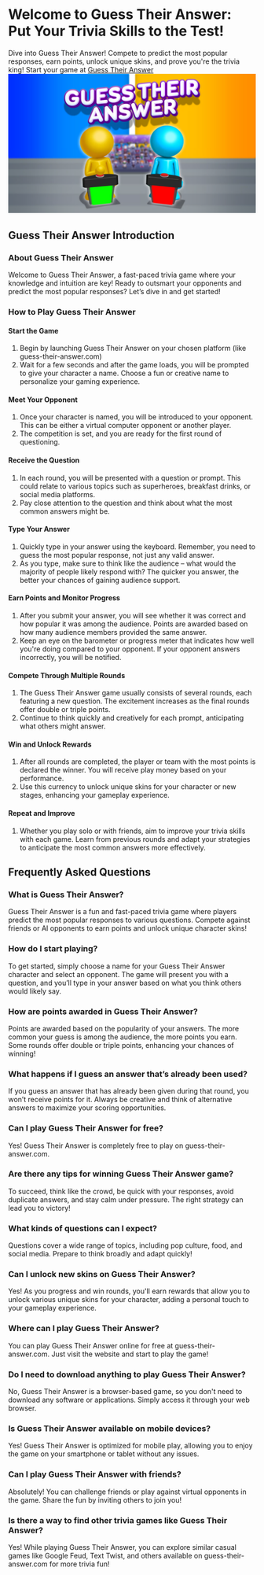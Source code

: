 # Welcome to Guess Their Answer: Put Your Trivia Skills to the Test!
Dive into Guess Their Answer! Compete to predict the most popular responses, earn points, unlock unique skins, and prove you're the trivia king! Start your game at [Guess Their Answer](https://guess-their-answer.com/)
![Guess Their Answer Cover](guess-their-answer_cover.webp)

## Guess Their Answer Introduction
### About Guess Their Answer
Welcome to Guess Their Answer, a fast-paced trivia game where your knowledge and intuition are key! Ready to outsmart your opponents and predict the most popular responses? Let’s dive in and get started!

### How to Play Guess Their Answer
#### Start the Game
1. Begin by launching Guess Their Answer on your chosen platform (like guess-their-answer.com)
1. Wait for a few seconds and after the game loads, you will be prompted to give your character a name. Choose a fun or creative name to personalize your gaming experience.
#### Meet Your Opponent
1. Once your character is named, you will be introduced to your opponent. This can be either a virtual computer opponent or another player.
1. The competition is set, and you are ready for the first round of questioning.
#### Receive the Question
1. In each round, you will be presented with a question or prompt. This could relate to various topics such as superheroes, breakfast drinks, or social media platforms.
1. Pay close attention to the question and think about what the most common answers might be.
#### Type Your Answer
1. Quickly type in your answer using the keyboard. Remember, you need to guess the most popular response, not just any valid answer.
1. As you type, make sure to think like the audience – what would the majority of people likely respond with? The quicker you answer, the better your chances of gaining audience support.
#### Earn Points and Monitor Progress
1. After you submit your answer, you will see whether it was correct and how popular it was among the audience. Points are awarded based on how many audience members provided the same answer.
1. Keep an eye on the barometer or progress meter that indicates how well you're doing compared to your opponent. If your opponent answers incorrectly, you will be notified.
#### Compete Through Multiple Rounds
1. The Guess Their Answer game usually consists of several rounds, each featuring a new question. The excitement increases as the final rounds offer double or triple points.
1. Continue to think quickly and creatively for each prompt, anticipating what others might answer.
#### Win and Unlock Rewards
1. After all rounds are completed, the player or team with the most points is declared the winner. You will receive play money based on your performance.
1. Use this currency to unlock unique skins for your character or new stages, enhancing your gameplay experience.
#### Repeat and Improve
1. Whether you play solo or with friends, aim to improve your trivia skills with each game. Learn from previous rounds and adapt your strategies to anticipate the most common answers more effectively.
## Frequently Asked Questions
### What is Guess Their Answer?
Guess Their Answer is a fun and fast-paced trivia game where players predict the most popular responses to various questions. Compete against friends or AI opponents to earn points and unlock unique character skins!
### How do I start playing?
To get started, simply choose a name for your Guess Their Answer character and select an opponent. The game will present you with a question, and you’ll type in your answer based on what you think others would likely say.
### How are points awarded in Guess Their Answer?
Points are awarded based on the popularity of your answers. The more common your guess is among the audience, the more points you earn. Some rounds offer double or triple points, enhancing your chances of winning!
### What happens if I guess an answer that’s already been used?
If you guess an answer that has already been given during that round, you won’t receive points for it. Always be creative and think of alternative answers to maximize your scoring opportunities.
### Can I play Guess Their Answer for free?
Yes! Guess Their Answer is completely free to play on guess-their-answer.com.
### Are there any tips for winning Guess Their Answer game?
To succeed, think like the crowd, be quick with your responses, avoid duplicate answers, and stay calm under pressure. The right strategy can lead you to victory!
### What kinds of questions can I expect?
Questions cover a wide range of topics, including pop culture, food, and social media. Prepare to think broadly and adapt quickly!
### Can I unlock new skins on Guess Their Answer?
Yes! As you progress and win rounds, you'll earn rewards that allow you to unlock various unique skins for your character, adding a personal touch to your gameplay experience.
### Where can I play Guess Their Answer?
You can play Guess Their Answer online for free at guess-their-answer.com. Just visit the website and start to play the game!
### Do I need to download anything to play Guess Their Answer?
No, Guess Their Answer is a browser-based game, so you don't need to download any software or applications. Simply access it through your web browser.
### Is Guess Their Answer available on mobile devices?
Yes! Guess Their Answer is optimized for mobile play, allowing you to enjoy the game on your smartphone or tablet without any issues.
### Can I play Guess Their Answer with friends?
Absolutely! You can challenge friends or play against virtual opponents in the game. Share the fun by inviting others to join you!
### Is there a way to find other trivia games like Guess Their Answer?
Yes! While playing Guess Their Answer, you can explore similar casual games like Google Feud, Text Twist, and others available on guess-their-answer.com for more trivia fun!
